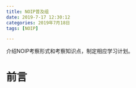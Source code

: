 ```yaml
---
title: NOIP普及组
date: 2019-7-17 12:30:12
categories: 2019年7月18日
tags: [NOIP]

---
```


介绍NOIP考察形式和考察知识点，制定相应学习计划。

<!-- more -->


# 前言
